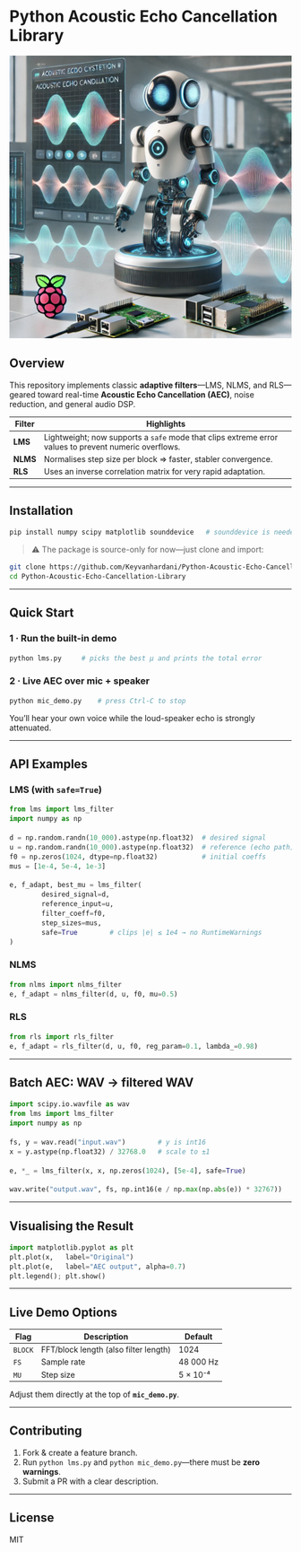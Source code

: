 # Python Acoustic Echo Cancellation Library

![logo](logo.png)

## Overview
This repository implements classic **adaptive filters**—LMS, NLMS, and RLS—geared toward real-time **Acoustic Echo Cancellation (AEC)**, noise reduction, and general audio DSP.

| Filter | Highlights |
|--------|------------|
| **LMS**  | Lightweight; now supports a `safe` mode that clips extreme error values to prevent numeric overflows. |
| **NLMS** | Normalises step size per block ⇒ faster, stabler convergence. |
| **RLS**  | Uses an inverse correlation matrix for very rapid adaptation. |

---

## Installation
```bash
pip install numpy scipy matplotlib sounddevice   # sounddevice is needed for the live demo
````

> ⚠️ The package is source-only for now—just clone and import:

```bash
git clone https://github.com/Keyvanhardani/Python-Acoustic-Echo-Cancellation-Library.git
cd Python-Acoustic-Echo-Cancellation-Library
```

---

## Quick Start

### 1 · Run the built-in demo

```bash
python lms.py     # picks the best μ and prints the total error
```

### 2 · Live AEC over mic + speaker

```bash
python mic_demo.py    # press Ctrl-C to stop
```

You’ll hear your own voice while the loud-speaker echo is strongly attenuated.

---

## API Examples

### LMS (with `safe=True`)

```python
from lms import lms_filter
import numpy as np

d = np.random.randn(10_000).astype(np.float32)  # desired signal
u = np.random.randn(10_000).astype(np.float32)  # reference (echo path)
f0 = np.zeros(1024, dtype=np.float32)           # initial coeffs
mus = [1e-4, 5e-4, 1e-3]

e, f_adapt, best_mu = lms_filter(
        desired_signal=d,
        reference_input=u,
        filter_coeff=f0,
        step_sizes=mus,
        safe=True        # clips |e| ≤ 1e4 → no RuntimeWarnings
)
```

### NLMS

```python
from nlms import nlms_filter
e, f_adapt = nlms_filter(d, u, f0, mu=0.5)
```

### RLS

```python
from rls import rls_filter
e, f_adapt = rls_filter(d, u, f0, reg_param=0.1, lambda_=0.98)
```

---

## Batch AEC: WAV → filtered WAV

```python
import scipy.io.wavfile as wav
from lms import lms_filter
import numpy as np

fs, y = wav.read("input.wav")        # y is int16
x = y.astype(np.float32) / 32768.0   # scale to ±1

e, *_ = lms_filter(x, x, np.zeros(1024), [5e-4], safe=True)

wav.write("output.wav", fs, np.int16(e / np.max(np.abs(e)) * 32767))
```

---

## Visualising the Result

```python
import matplotlib.pyplot as plt
plt.plot(x,   label="Original")
plt.plot(e,   label="AEC output", alpha=0.7)
plt.legend(); plt.show()
```

---

## Live Demo Options

| Flag    | Description                           | Default   |
| ------- | ------------------------------------- | --------- |
| `BLOCK` | FFT/block length (also filter length) | 1024      |
| `FS`    | Sample rate                           | 48 000 Hz |
| `MU`    | Step size                             | 5 × 10⁻⁴  |

Adjust them directly at the top of **`mic_demo.py`**.

---

## Contributing

1. Fork & create a feature branch.
2. Run `python lms.py` and `python mic_demo.py`—there must be **zero warnings**.
3. Submit a PR with a clear description.

---

## License

MIT

```

